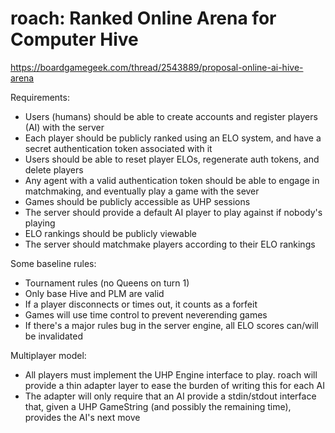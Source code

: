 roach: Ranked Online Arena for Computer Hive
============================================

https://boardgamegeek.com/thread/2543889/proposal-online-ai-hive-arena

Requirements:
* Users (humans) should be able to create accounts and register players (AI)
  with the server
* Each player should be publicly ranked using an ELO system, and have a secret
  authentication token associated with it
* Users should be able to reset player ELOs, regenerate auth tokens, and
  delete players
* Any agent with a valid authentication token should be able to engage in
  matchmaking, and eventually play a game with the sever
* Games should be publicly accessible as UHP sessions
* The server should provide a default AI player to play against if nobody's
  playing
* ELO rankings should be publicly viewable
* The server should matchmake players according to their ELO rankings

Some baseline rules:
* Tournament rules (no Queens on turn 1)
* Only base Hive and PLM are valid
* If a player disconnects or times out, it counts as a forfeit
* Games will use time control to prevent neverending games
* If there's a major rules bug in the server engine, all ELO scores can/will be
  invalidated

Multiplayer model:
* All players must implement the UHP Engine interface to play. roach will
  provide a thin adapter layer to ease the burden of writing this for each AI
* The adapter will only require that an AI provide a stdin/stdout interface
  that, given a UHP GameString (and possibly the remaining time), provides the
  AI's next move
